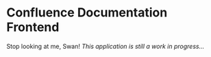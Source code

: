 # Confluence Documentation Frontend

Stop looking at me, Swan! *This application is still a work in progress...*